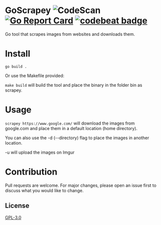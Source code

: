 # GoScrapey ![CodeScan](https://github.com/brizinger/GoScrapey/workflows/Go/badge.svg?event=push) [![Go Report Card](https://goreportcard.com/badge/github.com/brizinger/GoScrapey)](https://goreportcard.com/report/github.com/brizinger/GoScrapey) [![codebeat badge](https://codebeat.co/badges/49f2e42d-e78a-4fee-939e-ecf13feb2b7b)](https://codebeat.co/projects/github-com-brizinger-goscrapey-master)
Go tool that scrapes images from websites and downloads them.

# Install
```go build .```

Or use the Makefile provided:

```make build``` will build the tool and place the binary in the folder bin as scrapey.

# Usage
```scrapey https://www.google.com/``` will download the images from google.com and place them in a default location (home directory).

You can also use the -d (--directory) flag to place the images in another location.

-u will upload the images on Imgur 

# Contribution
Pull requests are welcome. For major changes, please open an issue first to discuss what you would like to change.

## License
[GPL-3.0](https://choosealicense.com/licenses/gpl-3.0/)
